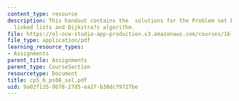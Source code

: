 ```yaml
---
content_type: resource
description: This handout contains the  solutions for the Problem set based on doubly
  linked lists and Dijkstra?s algorithm.
file: https://ol-ocw-studio-app-production.s3.amazonaws.com/courses/16-01-unified-engineering-i-ii-iii-iv-fall-2005-spring-2006/9a02f1359b7827d5ea27b38dc79727be_cp5_6_ps08_sol.pdf
file_type: application/pdf
learning_resource_types:
- Assignments
parent_title: Assignments
parent_type: CourseSection
resourcetype: Document
title: cp5_6_ps08_sol.pdf
uid: 9a02f135-9b78-27d5-ea27-b38dc79727be
---
```

